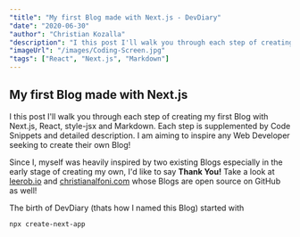 ```yaml
---
"title": "My first Blog made with Next.js - DevDiary"
"date": "2020-06-30"
"author": "Christian Kozalla"
"description": "I this post I'll walk you through each step of creating my first Blog with Next.js, React, style-jsx and Markdown. Each step is supplemented by Code Snippets and detailed description. I am aiming to inspire any Web Developer seeking to create their own Blog!"
"imageUrl": "/images/Coding-Screen.jpg"
"tags": ["React", "Next.js", "Markdown"]
---
```


## My first Blog made with Next.js

I this post I'll walk you through each step of creating my first Blog with Next.js, React, style-jsx and Markdown. Each step is supplemented by Code Snippets and detailed description. I am aiming to inspire any Web Developer seeking to create their own Blog!

Since I, myself was heavily inspired by two existing Blogs especially in the early stage of creating my own, I'd like to say **Thank You!** Take a look at [leerob.io](https://leerob.io) and [christianalfoni.com](https://christianalfoni.com) whose Blogs are open source on GitHub as well!

The birth of DevDiary (thats how I named this Blog) started with

```
npx create-next-app
```
